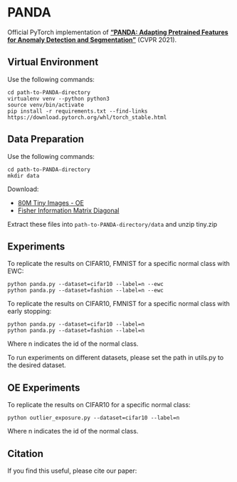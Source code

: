# PANDA
Official PyTorch implementation of [**“PANDA: Adapting Pretrained Features for Anomaly Detection and Segmentation”**](https://arxiv.org/pdf/2010.05903.pdf) (CVPR 2021).

## Virtual Environment
Use the following commands:
```
cd path-to-PANDA-directory
virtualenv venv --python python3
source venv/bin/activate
pip install -r requirements.txt --find-links https://download.pytorch.org/whl/torch_stable.html
```

## Data Preparation
Use the following commands:
```
cd path-to-PANDA-directory
mkdir data
```

Download:
* [80M Tiny Images - OE](https://drive.google.com/file/d/16c8-ofOnN5l7hmWp--WBCx3LIKXwHHuf/view?usp=sharing)
* [Fisher Information Matrix Diagonal](https://drive.google.com/file/d/12PTw4yNqp6bgCHj94vcowwb37m81rvpY/view?usp=sharing)

Extract these files into `path-to-PANDA-directory/data` and unzip tiny.zip

## Experiments
To replicate the results on CIFAR10, FMNIST for a specific normal class with EWC:
```
python panda.py --dataset=cifar10 --label=n --ewc
python panda.py --dataset=fashion --label=n --ewc
```
To replicate the results on CIFAR10, FMNIST for a specific normal class with early stopping:
```
python panda.py --dataset=cifar10 --label=n
python panda.py --dataset=fashion --label=n
```
Where n indicates the id of the normal class.

To run experiments on different datasets, please set the path in utils.py to the desired dataset.

## OE Experiments
To replicate the results on CIFAR10 for a specific normal class:
```
python outlier_exposure.py --dataset=cifar10 --label=n
```
Where n indicates the id of the normal class.


## Citation
If you find this useful, please cite our paper:
```

```
